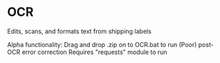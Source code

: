 # OCR
Edits, scans, and formats text from shipping labels

Alpha functionality:
Drag and drop .zip on to OCR.bat to run
(Poor) post-OCR error correction
Requires "requests" module to run
